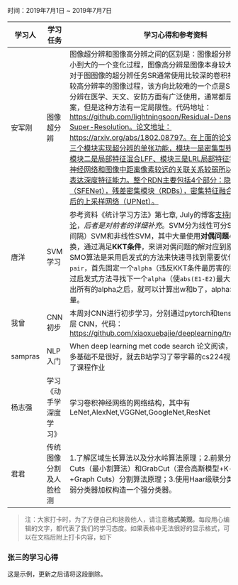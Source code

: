 时间：2019年7月1日 ~ 2019年7月7日

学习人|学习任务|学习心得和参考资料
------ | ------ | ------ 
安军刚 | 图像超分辨  | 图像超分辨和图像高分辨之间的区别是：图像超分辨描述是图像由小到大的一个变化过程，图像高分辨是图像本身较大的一个状态。对于图图像的超分辨任务SR通常使用比较深的卷积神经网络编码成较高分辨率的图像过程，该方向比较难的一个点是SISR单张图像超分辨在医学、天文、安防方面有广泛使用，通常都是插值重构的方案，但是这种方法有一定局限性。代码地址：https://github.com/lightningsoon/Residual-Dense-Net-for-Super-Resolution。论文地址：https://arxiv.org/abs/1802.08797。在上面的论文和代码中是以三个模块实现超分辨的单张功能，模块一是密集型残差网络RDB、模块二是局部特征混合LFF、模块三是LRL局部特征学习。因为卷积神经网络和图像中距离像素较远的关联关系较弱所以局部特征更能表达深度特征能力。整个RDN主要包括4个部分：隐藏特征提取网络（SFENet），残差密集模块（RDBs），密集特征融合（DFF），和最后的上采样网络（UPNet）。
唐洋 | SVM学习 | 参考资料《统计学习方法》第七章, July的博客[支持向量机通俗导论](http://vdisk.weibo.com/s/zrFL6OXKgnlcp)，*后者是对前者的详细补充*。SVM分为线性可分SVM，线性（软间隔）SVM和非线性SVM，其中大量使用**对偶问题与原问题**的转换，通过满足**KKT条件**，来讲对偶问题的解对应到原问题的解。SMO算法是采用启发式的方法来快速寻找到需要优化的`alpha pair`，首先固定一个`alpha`（违反KKT条件最厉害的那个），然后通过启发式方法寻找下一个`alpha`（使`abs(E1-E2)`最大的那个）。计算出所有的alpha之后，就可以计算出w和b了，alpha>0的就是支持向量。
我曾 | CNN初步 | 本周对CNN进行初步学习，分别通过pytorch和tensorflow 完成两层 CNN，代码：https://github.com/xiaoxuebajie/deeplearning/tree/master/CNN
sampras| NLP 入门 | When deep learning met code search 论文阅读，对NLP方向许多基础不是很好，就去B站学习了带字幕的cs224视频，周末又去做了课程作业
杨志强|学习《动手学深度学习》|学习卷积神经网络的网络结构，其中有LeNet,AlexNet,VGGNet,GoogleNet,ResNet
君君 | 传统图像分割及人脸检测 | 1.了解区域生长算法以及分水岭算法原理；2.前景分割：学习Graph Cuts（最小割算法）和GrabCut（混合高斯模型+K-means聚类+Graph Cuts）分割算法原理；3.使用Haar级联分类器，利用多个弱分类器加权构造一个强分类器。
> 注：大家打卡时，为了方便自己和拯救他人，请注意**格式美观**，每段用心编辑的文字，都代表了我们的学习态度。如果表格中无法很好的显示格式，可以在文档后附上打卡内容，如下

### 张三的学习心得
这是示例，更新之后请将这段删除。
